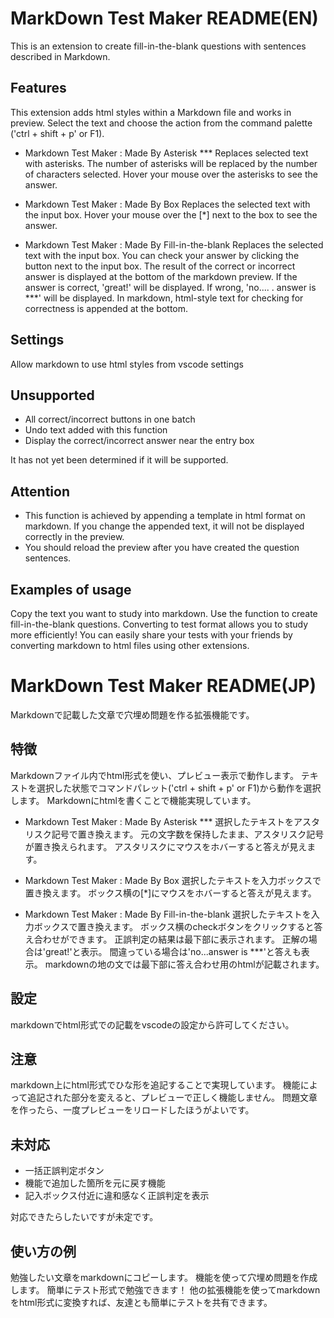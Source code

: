 # MarkDown Test Maker README(EN)
This is an extension to create fill-in-the-blank questions with sentences described in Markdown.

## Features
This extension adds html styles within a Markdown file and works in preview.
Select the text and choose the action from the command palette ('ctrl + shift + p' or F1).

* Markdown Test Maker : Made By Asterisk ***
Replaces selected text with asterisks.
The number of asterisks will be replaced by the number of characters selected.
Hover your mouse over the asterisks to see the answer.

* Markdown Test Maker : Made By Box
Replaces the selected text with the input box.
Hover your mouse over the [*] next to the box to see the answer.


* Markdown Test Maker : Made By Fill-in-the-blank
Replaces the selected text with the input box.
You can check your answer by clicking the button next to the input box.
The result of the correct or incorrect answer is displayed at the bottom of the markdown preview.
If the answer is correct, 'great!' will be displayed.
If wrong, 'no.... . answer is ***' will be displayed.
In markdown, html-style text for checking for correctness is appended at the bottom.

## Settings
Allow markdown to use html styles from vscode settings

## Unsupported
* All correct/incorrect buttons in one batch
* Undo text added with this function
* Display the correct/incorrect answer near the entry box

It has not yet been determined if it will be supported.

## Attention
* This function is achieved by appending a template in html format on markdown.
If you change the appended text, it will not be displayed correctly in the preview.
* You should reload the preview after you have created the question sentences.

## Examples of usage
Copy the text you want to study into markdown.
Use the function to create fill-in-the-blank questions.
Converting to test format allows you to study more efficiently!
You can easily share your tests with your friends by converting markdown to html files using other extensions.

# MarkDown Test Maker README(JP)
Markdownで記載した文章で穴埋め問題を作る拡張機能です。

## 特徴
Markdownファイル内でhtml形式を使い、プレビュー表示で動作します。
テキストを選択した状態でコマンドパレット('ctrl + shift + p' or F1)から動作を選択します。
Markdownにhtmlを書くことで機能実現しています。

* Markdown Test Maker : Made By Asterisk ***
選択したテキストをアスタリスク記号で置き換えます。
元の文字数を保持したまま、アスタリスク記号が置き換えられます。
アスタリスクにマウスをホバーすると答えが見えます。

* Markdown Test Maker : Made By Box
選択したテキストを入力ボックスで置き換えます。
ボックス横の[*]にマウスをホバーすると答えが見えます。

* Markdown Test Maker : Made By Fill-in-the-blank
選択したテキストを入力ボックスで置き換えます。
ボックス横のcheckボタンをクリックすると答え合わせができます。
正誤判定の結果は最下部に表示されます。
正解の場合は'great!'と表示。
間違っている場合は'no...answer is ***'と答えも表示。
markdownの地の文では最下部に答え合わせ用のhtmlが記載されます。

## 設定
markdownでhtml形式での記載をvscodeの設定から許可してください。

## 注意
markdown上にhtml形式でひな形を追記することで実現しています。
機能によって追記された部分を変えると、プレビューで正しく機能しません。
問題文章を作ったら、一度プレビューをリロードしたほうがよいです。

## 未対応
* 一括正誤判定ボタン
* 機能で追加した箇所を元に戻す機能
* 記入ボックス付近に違和感なく正誤判定を表示

対応できたらしたいですが未定です。

## 使い方の例
勉強したい文章をmarkdownにコピーします。
機能を使って穴埋め問題を作成します。
簡単にテスト形式で勉強できます！
他の拡張機能を使ってmarkdownをhtml形式に変換すれば、友達とも簡単にテストを共有できます。




